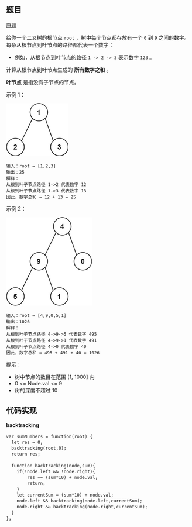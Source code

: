 ## 题目

[原题](https://leetcode-cn.com/problems/sum-root-to-leaf-numbers)

给你一个二叉树的根节点 `root` ，树中每个节点都存放有一个 `0` 到 `9` 之间的数字。
每条从根节点到叶节点的路径都代表一个数字：

* 例如，从根节点到叶节点的路径 `1 -> 2 -> 3` 表示数字 `123` 。

计算从根节点到叶节点生成的 **所有数字之和** 。

**叶节点** 是指没有子节点的节点。

 

示例 1：

<img src="129. 求根节点到叶节点数字之和.assets/001.png" alt="001" style="zoom:80%;" />

```
输入：root = [1,2,3]
输出：25
解释：
从根到叶子节点路径 1->2 代表数字 12
从根到叶子节点路径 1->3 代表数字 13
因此，数字总和 = 12 + 13 = 25
```

示例 2：

<img src="129. 求根节点到叶节点数字之和.assets/002.png" alt="002" style="zoom:80%;" />

```
输入：root = [4,9,0,5,1]
输出：1026
解释：
从根到叶子节点路径 4->9->5 代表数字 495
从根到叶子节点路径 4->9->1 代表数字 491
从根到叶子节点路径 4->0 代表数字 40
因此，数字总和 = 495 + 491 + 40 = 1026
```


提示：

* 树中节点的数目在范围 [1, 1000] 内
* 0 <= Node.val <= 9
* 树的深度不超过 10



## 代码实现

**backtracking**

```
var sumNumbers = function(root) {
  let res = 0;
  backtracking(root,0);
  return res;

  function backtracking(node,sum){
    if(!node.left && !node.right){
        res += (sum*10) + node.val;
        return;
    }
    let currentSum = (sum*10) + node.val;
    node.left && backtracking(node.left,currentSum);
    node.right && backtracking(node.right,currentSum);
  }
};
```

